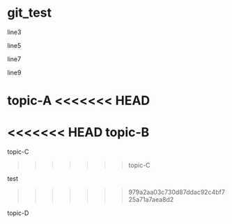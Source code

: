 # git_test

line3

line5

line7

line9

topic-A
<<<<<<< HEAD
=======

<<<<<<< HEAD
topic-B
=======
topic-C
>>>>>>> topic-C

test
>>>>>>> 979a2aa03c730d87ddac92c4bf725a71a7aea8d2

topic-D
